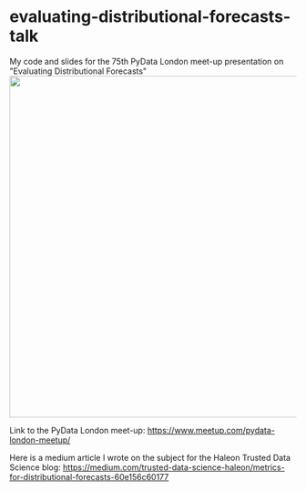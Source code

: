 # evaluating-distributional-forecasts-talk
My code and slides for the 75th PyData London meet-up presentation on "Evaluating Distributional Forecasts"  
<img src="https://github.com/ltsaprounis/evaluating-distributional-forecasts-talk/assets/64217214/64eb1b8a-8555-4a63-8152-7d366ef5fec0" width="600">

Link to the PyData London meet-up: https://www.meetup.com/pydata-london-meetup/


Here is a medium article I wrote on the subject for the Haleon Trusted Data Science blog: https://medium.com/trusted-data-science-haleon/metrics-for-distributional-forecasts-60e156c60177

